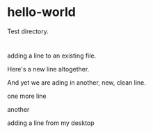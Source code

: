 # hello-world
Test directory.
#
adding a line to an existing file.

Here's a new line altogether.


And yet we are ading in another, new, clean line.


one more line


another

adding a line from my desktop

